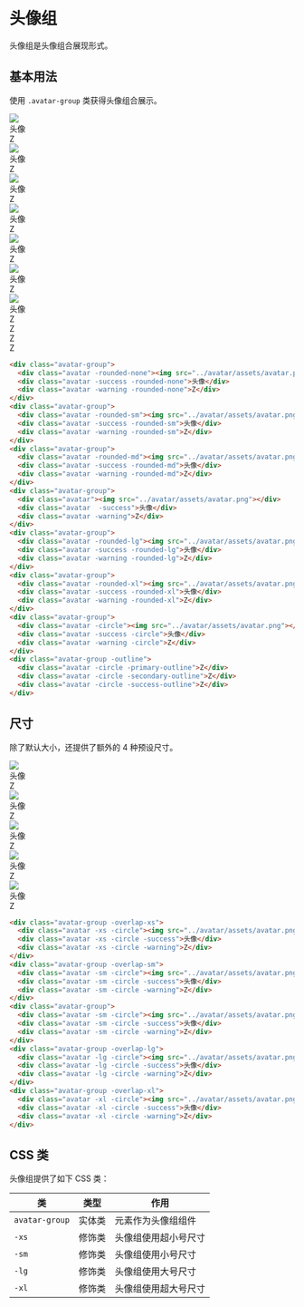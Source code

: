 # 头像组

头像组是头像组合展现形式。

## 基本用法

使用 `.avatar-group` 类获得头像组合展示。

<Example class="flex gap-4 flex-wrap items-end">
  <div class="avatar-group">
    <div class="avatar -rounded-none"><img src="../avatar/assets/avatar.png"></div>
    <div class="avatar -success -rounded-none">头像</div>
    <div class="avatar -warning -rounded-none">Z</div>
  </div>
  <div class="avatar-group">
    <div class="avatar -rounded-sm"><img src="../avatar/assets/avatar.png"></div>
    <div class="avatar -success -rounded-sm">头像</div>
    <div class="avatar -warning -rounded-sm">Z</div>
  </div>
  <div class="avatar-group">
    <div class="avatar -rounded-md"><img src="../avatar/assets/avatar.png"></div>
    <div class="avatar -success -rounded-md">头像</div>
    <div class="avatar -warning -rounded-md">Z</div>
  </div>
  <div class="avatar-group">
    <div class="avatar"><img src="../avatar/assets/avatar.png"></div>
    <div class="avatar  -success">头像</div>
    <div class="avatar -warning">Z</div>
  </div>
  <div class="avatar-group">
    <div class="avatar -rounded-lg"><img src="../avatar/assets/avatar.png"></div>
    <div class="avatar -success -rounded-lg">头像</div>
    <div class="avatar -warning -rounded-lg">Z</div>
  </div>
  <div class="avatar-group">
    <div class="avatar -rounded-xl"><img src="../avatar/assets/avatar.png"></div>
    <div class="avatar -success -rounded-xl">头像</div>
    <div class="avatar -warning -rounded-xl">Z</div>
  </div>
  <div class="avatar-group">
    <div class="avatar -circle"><img src="../avatar/assets/avatar.png"></div>
    <div class="avatar -success -circle">头像</div>
    <div class="avatar -warning -circle">Z</div>
  </div>
  <div class="avatar-group -outline">
    <div class="avatar -circle -primary-outline">Z</div>
    <div class="avatar -circle -secondary-outline">Z</div>
    <div class="avatar -circle -success-outline">Z</div>
  </div>
</Example>

```html
<div class="avatar-group">
  <div class="avatar -rounded-none"><img src="../avatar/assets/avatar.png"></div>
  <div class="avatar -success -rounded-none">头像</div>
  <div class="avatar -warning -rounded-none">Z</div>
</div>
<div class="avatar-group">
  <div class="avatar -rounded-sm"><img src="../avatar/assets/avatar.png"></div>
  <div class="avatar -success -rounded-sm">头像</div>
  <div class="avatar -warning -rounded-sm">Z</div>
</div>
<div class="avatar-group">
  <div class="avatar -rounded-md"><img src="../avatar/assets/avatar.png"></div>
  <div class="avatar -success -rounded-md">头像</div>
  <div class="avatar -warning -rounded-md">Z</div>
</div>
<div class="avatar-group">
  <div class="avatar"><img src="../avatar/assets/avatar.png"></div>
  <div class="avatar  -success">头像</div>
  <div class="avatar -warning">Z</div>
</div>
<div class="avatar-group">
  <div class="avatar -rounded-lg"><img src="../avatar/assets/avatar.png"></div>
  <div class="avatar -success -rounded-lg">头像</div>
  <div class="avatar -warning -rounded-lg">Z</div>
</div>
<div class="avatar-group">
  <div class="avatar -rounded-xl"><img src="../avatar/assets/avatar.png"></div>
  <div class="avatar -success -rounded-xl">头像</div>
  <div class="avatar -warning -rounded-xl">Z</div>
</div>
<div class="avatar-group">
  <div class="avatar -circle"><img src="../avatar/assets/avatar.png"></div>
  <div class="avatar -success -circle">头像</div>
  <div class="avatar -warning -circle">Z</div>
</div>
<div class="avatar-group -outline">
  <div class="avatar -circle -primary-outline">Z</div>
  <div class="avatar -circle -secondary-outline">Z</div>
  <div class="avatar -circle -success-outline">Z</div>
</div>
```

## 尺寸

除了默认大小，还提供了额外的 4 种预设尺寸。

<Example class="flex gap-4 flex-wrap items-end">
  <div class="avatar-group -overlap-xs">
    <div class="avatar -xs -circle"><img src="../avatar/assets/avatar.png"></div>
    <div class="avatar -xs -circle -success">头像</div>
    <div class="avatar -xs -circle -warning">Z</div>
  </div>
  <div class="avatar-group -overlap-sm">
    <div class="avatar -sm -circle"><img src="../avatar/assets/avatar.png"></div>
    <div class="avatar -sm -circle -success">头像</div>
    <div class="avatar -sm -circle -warning">Z</div>
  </div>
  <div class="avatar-group">
    <div class="avatar -sm -circle"><img src="../avatar/assets/avatar.png"></div>
    <div class="avatar -sm -circle -success">头像</div>
    <div class="avatar -sm -circle -warning">Z</div>
  </div>
  <div class="avatar-group -overlap-lg">
    <div class="avatar -lg -circle"><img src="../avatar/assets/avatar.png"></div>
    <div class="avatar -lg -circle -success">头像</div>
    <div class="avatar -lg -circle -warning">Z</div>
  </div>
  <div class="avatar-group -overlap-xl">
    <div class="avatar -xl -circle"><img src="../avatar/assets/avatar.png"></div>
    <div class="avatar -xl -circle -success">头像</div>
    <div class="avatar -xl -circle -warning">Z</div>
  </div>
</Example>

```html
<div class="avatar-group -overlap-xs">
  <div class="avatar -xs -circle"><img src="../avatar/assets/avatar.png"></div>
  <div class="avatar -xs -circle -success">头像</div>
  <div class="avatar -xs -circle -warning">Z</div>
</div>
<div class="avatar-group -overlap-sm">
  <div class="avatar -sm -circle"><img src="../avatar/assets/avatar.png"></div>
  <div class="avatar -sm -circle -success">头像</div>
  <div class="avatar -sm -circle -warning">Z</div>
</div>
<div class="avatar-group">
  <div class="avatar -sm -circle"><img src="../avatar/assets/avatar.png"></div>
  <div class="avatar -sm -circle -success">头像</div>
  <div class="avatar -sm -circle -warning">Z</div>
</div>
<div class="avatar-group -overlap-lg">
  <div class="avatar -lg -circle"><img src="../avatar/assets/avatar.png"></div>
  <div class="avatar -lg -circle -success">头像</div>
  <div class="avatar -lg -circle -warning">Z</div>
</div>
<div class="avatar-group -overlap-xl">
  <div class="avatar -xl -circle"><img src="../avatar/assets/avatar.png"></div>
  <div class="avatar -xl -circle -success">头像</div>
  <div class="avatar -xl -circle -warning">Z</div>
</div>
```

## CSS 类

头像组提供了如下 CSS 类：

| 类        | 类型           | 作用  |
| ------------- |:-------------:| ----- |
| `avatar-group`      | 实体类 | 元素作为头像组组件 |
| `-xs`      | 修饰类      |   头像组使用超小号尺寸 |
| `-sm`      | 修饰类      |   头像组使用小号尺寸 |
| `-lg`      | 修饰类      |   头像组使用大号尺寸 |
| `-xl`      | 修饰类      |   头像组使用超大号尺寸 |
